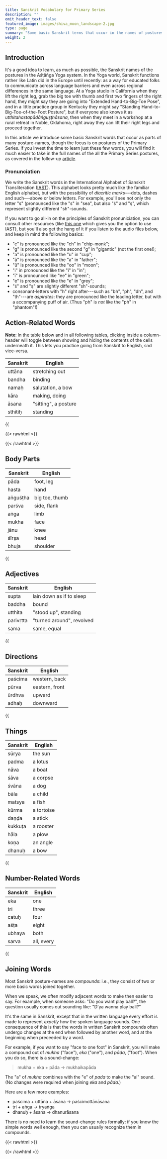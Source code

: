 ```yaml
---
title: Sanskrit Vocabulary for Primary Series
description: ""
omit_header_text: false
featured_image: images/shiva_moon_landscape-2.jpg
type: page
summary: "Some basic Sanskrit terms that occur in the names of postures, especially in the Primary Series."
weight: 2
---
```


## Introduction

It's a good idea to learn, as much as possible, the Sanskrit names of the postures in the Aśṭāṅga Yoga system.  In the Yoga world, Sanskrit functions rather like Latin did in the Europe until recently:  as a way for educated folks to communicate across language barriers and even across regional differences in the same language.  At a Yoga studio in California when they lift the right leg, grab the big toe with thumb and first two fingers of the right hand, they might say they are going into "Extended Hand-to-Big-Toe Pose", and in a little practice group in Kentucky they might say "Standing Hand-to-Big-Toe-of-the-Foot Posture", but if everyone also knows it as *utthitahastapādāṅguṣṭhāsana*, then when they meet in a workshop at a rural retreat in Noble, Oklahoma, right away they can lift their right legs and proceed together.

In this article we introduce some basic Sanskrit words that occur as parts of many posture-names, though the focus is on postures of the Primary Series.  If you invest the time to learn just these few words, you will find it much easier to take in the full names of the all the Primary Series postures, as covered in the follow-up <a href="articles/primary/">article</a>.

### Pronunciation

We write the Sanskrit words in the International Alphabet of Sanskrit Transliteration (<a href="https://en.wikipedia.org/wiki/International_Alphabet_of_Sanskrit_Transliteration" target="_blank">IAST</a>). This alphabet looks pretty much like the familiar English alphabet, but with the possibility of *diacritic marks*---dots, dashes and such---above or below letters.  For example, you'll see not only the letter "s" (pronounced like the "s" in "sea", but also "ś" and "ṣ", which represent slightly different "sh"-sounds.

If you want to go all-in on the principles of Sanskrit pronuniciation, you can consult other resources (like <a href="https://learnsanskrit.org/sounds/" target="_blank">this one</a> which gives you the option to use IAST), but you'll also get the hang of it if you listen to the audio files below, and keep in mind the following basics:

* "c" is pronounced like the "ch" in "chip-monk";
* "g" is pronounced like the second "g" in "gigantic" (not the first one!);
* "a" is pronounced like the "u" in "cup";
* "ā" is pronounced like the "a" in "father";
* "ū" is pronounced like the "oo" in "moon";
* "i" in pronounced like the "i" in "in";
* "ī" is pronounced like "ee" in "green";
* "e" is pronounced like the "e" in "grey";
* "ś" and "ṣ" are slightly different "sh"-sounds;
* consonant-letters with "h" right after---such as "bh", "ph", "dh", and "th"---are *aspirates*:  they are pronounced like the leading letter, but with a accompanying puff of air.  (Thus "ph" is *not* like the "ph" in "phantom"!)

## Action-Related Words

**Note**:  In the table below and in all following tables, clicking inside a column-header will toggle between showing and hiding the contents of the cells underneath it.  This lets you practice going from Sanskrit to English, snd vice-versa.

Sanskrit | English
-------- | ----------
uttāna | stretching out
bandha | binding
namaḥ | salutation, a bow
kāra | making, doing
āsana | "sitting", a posture
sthitiḥ | standing

{{<audio src="/audio/terms/action.m4a" span="3" title="Pronunciation">}}

{{< rawhtml >}}
<style>
th:hover {
  color: #AAA7EA;
}
</style>
{{< /rawhtml >}}

## Body Parts

Sanskrit | English
-------- | ----------
pāda | foot, leg
hasta | hand
aṅguśṭha | big toe, thumb
parśva | side, flank
aṅga | limb
mukha | face
jānu | knee
śīrṣa | head
bhuja | shoulder

{{<audio src="/audio/terms/body.m4a" span="3" title="Pronunciation">}}


## Adjectives

Sanskrit | English
-------- | ----------
supta | lain down as if to sleep
baddha | bound
utthita | "stood up", standing
parivṛtta | "turned around", revolved
sama | same, equal

{{<audio src="/audio/terms/adjectives.m4a" span="3" title="Pronunciation">}}


## Directions

Sanskrit | English
-------- | ----------
paścima | western, back
pūrva | eastern, front
ūrdhva | upward
adhaḥ | downward

{{<audio src="/audio/terms/directions.m4a" span="3" title="Pronunciation">}}


## Things

Sanskrit | English
-------- | ----------
sūrya | the sun
padma | a lotus
nāva | a boat
śāva | a corpse
śvāna | a dog
bāla | a child
matsya | a fish
kūrma | a tortoise
daṇḍa | a stick
kukkuṭa | a rooster
hāla | a plow
koṇa | an angle
dhanuḥ | a bow

{{<audio src="/audio/terms/things.m4a" span="3" title="Pronunciation">}}

## Number-Related Words

Sanskrit | English
-------- | ----------
eka | one
tri | three
catuḥ | four
aśṭa | eight
ubhaya | both
sarva | all, every

{{<audio src="/audio/terms/number.m4a" span="3" title="Pronunciation">}}


## Joining Words

Most Sanskrit posture-names are *compounds*:  i.e., they consist of two or more basic words joined together.

When we speak, we often modify adjacent words to make then easier to say.  For example, when someone asks: "Do you want play ball?", the question usually comes out sounding like: "D'ya wanna play ball?"

It's the same in Sanskrit, except that in the written language every effort is made to represent *exactly* how the spoken language sounds.  One consequence of this is that the words in written Sanskrit compounds often undergo changes at the end when followed by another word, and at the beginning when preceeded by a word.

For example, if you want to say "face to one foot" in Sanskrit, you will make a compound out of *mukha* ("face"), *eka* ("one"), and *pāda*, ("foot").  When you do so, there is a sound-change:

>mukha + eka + pāda -> mukhaikapāda

The "a" of *mukha* combines with the "e" of *pada* to make the "ai" sound. (No changes were required when joining *eka* and *pāda*.)

Here are a few more examples:

* paścima + uttāna + āsana -> paścimottānāsana
* tri + aṅga -> tryaṅga
* dhanuḥ + āsana -> dhanurāsana

There is no need to learn the sound-change rules formally:  if you know the simple words well enough, then you can usually recognize them in compounds.

{{< rawhtml >}}
<script>
    
/**************************************************
  * for tables where second column shows text when 
  * mouse hovers
  ************************************************/

function modifyColumn(table, columnIndex, language) {
    const headers = table.getElementsByTagName("th");
    headers[columnIndex].innerHTML = `Hide ${language}`;
    headers[columnIndex].addEventListener("click", function(e) {
        console.log("hello");
        const rows = table.getElementsByTagName('tr');
        for (let i = 0; i < rows.length; i++) {
            const cells = rows[i].getElementsByTagName('td');
            if (cells.length > columnIndex) {
              let elem = cells[columnIndex]
              let hidden = elem.style.visibility === "hidden";
              console.log(hidden);
              if (hidden) {
                elem.style.visibility = "visible";
                e.target.innerHTML = `Hide ${language}`;
              } else {
                elem.style.visibility = "hidden";
                e.target.innerHTML = `Show ${language}`;
              }
            }
          }
    });
    
  }

  const termTables = document.getElementsByTagName("table");
  for (let tab of termTables) {
    modifyColumn(tab, 0, "Sanskrit");
    modifyColumn(tab, 1, "English");
  }


</script>
{{< /rawhtml >}}

